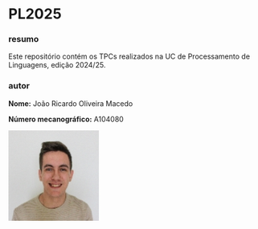 # PL2025

### resumo

Este repositório contém os TPCs realizados na UC de Processamento de Linguagens, edição 2024/25.

### autor

**Nome:** João Ricardo Oliveira Macedo

**Número mecanográfico:** A104080

![A104080 - João Macedo](A104080.png)
